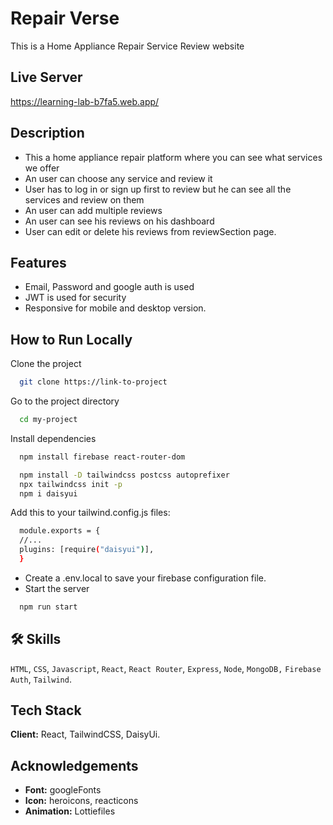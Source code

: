 # Repair Verse

This is a Home Appliance Repair Service Review website

## Live Server

https://learning-lab-b7fa5.web.app/

## Description

- This a home appliance repair platform where you can see what services we offer
- An user can choose any service and review it
- User has to log in or sign up first to review but he can see all the services and review on them
- An user can add multiple reviews
- An user can see his reviews on his dashboard
- User can edit or delete his reviews from reviewSection page.

## Features

- Email, Password and google auth is used
- JWT is used for security
- Responsive for mobile and desktop version.

## How to Run Locally

Clone the project

```bash
  git clone https://link-to-project
```

Go to the project directory

```bash
  cd my-project
```

Install dependencies

```bash
  npm install firebase react-router-dom
```

```bash
  npm install -D tailwindcss postcss autoprefixer
  npx tailwindcss init -p
  npm i daisyui

```

Add this to your tailwind.config.js files:

```bash
  module.exports = {
  //...
  plugins: [require("daisyui")],
  }
```

- Create a .env.local to save your firebase configuration file.
- Start the server

```bash
  npm run start
```

## 🛠 Skills

`HTML`, `CSS`, `Javascript`, `React`, `React Router`, `Express`, `Node`, `MongoDB,` `Firebase Auth`, `Tailwind`.

## Tech Stack

**Client:** React, TailwindCSS, DaisyUi.

## Acknowledgements

- **Font:** googleFonts
- **Icon:** heroicons, reacticons
- **Animation:** Lottiefiles
